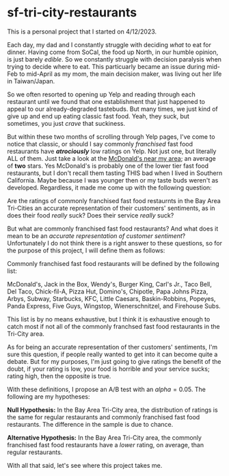 # sf-tri-city-restaurants

This is a personal project that I started on 4/12/2023.

Each day, my dad and I constantly struggle with deciding *what* to eat for dinner. Having come from SoCal, the food up North, in our humble opinion, is just barely *edible*. So we constantly struggle with decision paralysis when trying to decide where to eat. This particuarly became an issue during mid-Feb to mid-April as my mom, the main decision maker, was living out her life in Taiwan/Japan.

So we often resorted to opening up Yelp and reading through each restaurant until we found that one establishment that just happened to appeal to our already-degraded tastebuds. But many times, we just kind of give up and end up eating classic fast food. Yeah, they suck, but sometimes, you just *crave* that suckiness.

But within these two months of scrolling through Yelp pages, I've come to notice that classic, or should I say commonly *franchised* fast food restaurants have ***atrociously*** low ratings on Yelp. Not just one, but literally ALL of them. Just take a look at the [McDonald's near my area](https://www.yelp.com/search?find_desc=mcdonalds&find_loc=Newark%2C+CA+94560); an average of **two** stars. Yes McDonald's is probably one of the lower tier fast food restaurants, but I don't recall them tasting THIS bad when I lived in Southern California. Maybe because I was younger then or my taste buds weren't as developed. Regardless, it made me come up with the following question:

Are the ratings of commonly franchised fast food restaurnts in the Bay Area Tri-Cities an accurate representation of their customers' sentiments, as in does their food *really* suck? Does their service *really* suck?

But what are commonly franchised fast food restaurants? And what does it mean to be an *accurate representation of customer sentiment*? Unfortunately I do not think there is a right answer to these questions, so for the purpose of this project, I will define them as follows:

Commonly franchised fast food restaurants will be defined by the following list:

McDonald's, Jack in the Box, Wendy's, Burger King, Carl's Jr., Taco Bell, Del Taco, Chick-fil-A, Pizza Hut, Domino's, Chipotle, Papa Johns Pizza, Arbys, Subway, Starbucks, KFC, Little Caesars, Baskin-Robbins, Popeyes, Panda Express, Five Guys, Wingstop, Wienerschnitzel, and Firehouse Subs.

This list is by no means exhaustive, but I think it is exhaustive enough to catch most if not all of the commonly franchsed fast food restaurants in the Tri-City area. 

As for being an accurate representation of ther customers' sentiments, I'm sure this question, if people really wanted to get into it can become quite a debate. But for my purposes, I'm just going to give ratings the benefit of the doubt, if your rating is low, your food is horrible and your service sucks; rating high, then the opposite is true.

With these definitions, I propose an A/B test with an $alpha=0.05$. The following are my hypotheses:

**Null Hypothesis:** In the Bay Area Tri-City area, the distribution of ratings is the same for regular restaurants and commonly franchised fast food restaurants. The difference in the sample is due to chance.

**Alternative Hypothesis:** In the Bay Area Tri-City area, the commonly franchised fast food restaurants have a *lower* rating, on average, than regular restaurants.

With all that said, let's see where this project takes me.